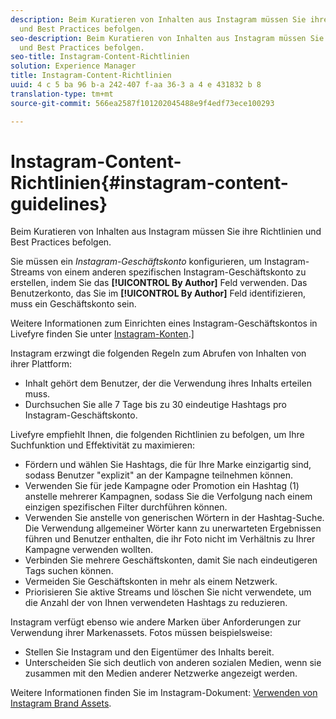 ```yaml
---
description: Beim Kuratieren von Inhalten aus Instagram müssen Sie ihre Richtlinien
  und Best Practices befolgen.
seo-description: Beim Kuratieren von Inhalten aus Instagram müssen Sie ihre Richtlinien
  und Best Practices befolgen.
seo-title: Instagram-Content-Richtlinien
solution: Experience Manager
title: Instagram-Content-Richtlinien
uuid: 4 c 5 ba 96 b-a 242-407 f-aa 36-3 a 4 e 431832 b 8
translation-type: tm+mt
source-git-commit: 566ea2587f101202045488e9f4edf73ece100293

---
```



# Instagram-Content-Richtlinien{#instagram-content-guidelines}

Beim Kuratieren von Inhalten aus Instagram müssen Sie ihre Richtlinien und Best Practices befolgen.

Sie müssen ein *Instagram-Geschäftskonto* konfigurieren, um Instagram-Streams von einem anderen spezifischen Instagram-Geschäftskonto zu erstellen, indem Sie das **[!UICONTROL By Author]** Feld verwenden. Das Benutzerkonto, das Sie im **[!UICONTROL By Author]** Feld identifizieren, muss ein Geschäftskonto sein.

Weitere Informationen zum Einrichten eines Instagram-Geschäftskontos in Livefyre finden Sie unter [Instagram-Konten](../c-users-creating-accounts-with-studio-access/t-configure-social-accout-instagram/c-about-instagram-accounts.md#c_about_instagram_accounts).]

Instagram erzwingt die folgenden Regeln zum Abrufen von Inhalten von ihrer Plattform:

* Inhalt gehört dem Benutzer, der die Verwendung ihres Inhalts erteilen muss.
* Durchsuchen Sie alle 7 Tage bis zu 30 eindeutige Hashtags pro Instagram-Geschäftskonto.

Livefyre empfiehlt Ihnen, die folgenden Richtlinien zu befolgen, um Ihre Suchfunktion und Effektivität zu maximieren:

* Fördern und wählen Sie Hashtags, die für Ihre Marke einzigartig sind, sodass Benutzer "explizit" an der Kampagne teilnehmen können.
* Verwenden Sie für jede Kampagne oder Promotion ein Hashtag (1) anstelle mehrerer Kampagnen, sodass Sie die Verfolgung nach einem einzigen spezifischen Filter durchführen können.
* Verwenden Sie anstelle von generischen Wörtern in der Hashtag-Suche. Die Verwendung allgemeiner Wörter kann zu unerwarteten Ergebnissen führen und Benutzer enthalten, die ihr Foto nicht im Verhältnis zu Ihrer Kampagne verwenden wollten.
* Verbinden Sie mehrere Geschäftskonten, damit Sie nach eindeutigeren Tags suchen können.
* Vermeiden Sie Geschäftskonten in mehr als einem Netzwerk.
* Priorisieren Sie aktive Streams und löschen Sie nicht verwendete, um die Anzahl der von Ihnen verwendeten Hashtags zu reduzieren.

Instagram verfügt ebenso wie andere Marken über Anforderungen zur Verwendung ihrer Markenassets. Fotos müssen beispielsweise:

* Stellen Sie Instagram und den Eigentümer des Inhalts bereit.
* Unterscheiden Sie sich deutlich von anderen sozialen Medien, wenn sie zusammen mit den Medien anderer Netzwerke angezeigt werden.

Weitere Informationen finden Sie im Instagram-Dokument: [Verwenden von Instagram Brand Assets](https://help.instagram.com/304689166306603).
